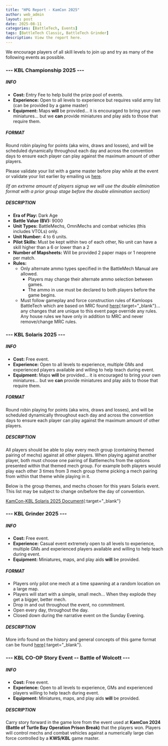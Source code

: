 ```yaml
---
title: "HPG Report - KamCon 2025"
author: web_admin
layout: post
date: 2025-08-11
categories: [BattleTech, Events]
tags: [BattleTech Classic, BattleTech Grinder]
description: View the report here.
---
```


We encourage players of all skill levels to join up and try as many of the following events as possible.

### --- **KBL Championship 2025** ---

##### INFO
- **Cost:** Entry Fee to help build the prize pool of events.
- **Experience:** Open to all levels to experience but requires valid army list (can be provided by a game master)
- **Equipment:** Maps **will** be provided... it is encouraged to bring your own miniatures... but we **can** provide miniatures and play aids to those that require them.

##### FORMAT
Round robin playing for points (aka wins, draws and losses), and will be scheduled dynamically throughout each day and across the convention days to ensure each player can play against the maximum amount of other players. 

Please validate your list with a game master before play while at the event or validate your list earlier by emailing us [here](mailto:kamloopswargamingsociety@gmail.com).

*(If an extreme amount of players signup we will use the double elimination format with a prior group stage before the double elimination section)*

##### DESCRIPTION
- **Era of Play:** Dark Age
- **Battle Value (BV):** 9000
- **Unit Types:** BattleMechs, OmniMechs and combat vehicles (this includes VTOLs) only.
- **Unit Number:** 4 to 6 units.
- **Pilot Skills:** Must be kept within two of each other, No unit can have a skill higher than a 6 or lower than a 2
- **Number of Mapsheets:** Will be provided 2 paper maps or 1 neoprene per match.
- **Rules:** 
	- Only alternate ammo types specified in the BattleMech Manual are allowed. 
		- Players may change their alternate ammo selection between games. 
		- The ammo in use must be declared to both players before the game begins.
	- Must follow gameplay and force construction rules of Kamloops BattleTech which are based on MRC found [here](/posts/houseRules_btClassic){:target="_blank"}... any changes that are unique to this event page override any rules. Any house rules we have only in addition to MRC and never remove/change MRC rules.

### --- **KBL Solaris 2025** ---

##### INFO
- **Cost:** Free event.
- **Experience:** Open to all levels to experience, multiple GMs and experienced players available and willing to help teach during event.
- **Equipment:** Maps **will** be provided... it is encouraged to bring your own miniatures... but we **can** provide miniatures and play aids to those that require them.

##### FORMAT
Round robin playing for points (aka wins, draws and losses), and will be scheduled dynamically throughout each day and across the convention days to ensure each player can play against the maximum amount of other players.

##### DESCRIPTION
All players should be able to play every mech group (containing themed pairing of mechs) against all other players. When playing against another player, both must choose one pairing of Battlemechs from the options presented within that themed mech group. For example both players would play each other 3 times from 3 mech group theme picking a mech pairing from within that theme while playing in it.

Below is the group themes, and mechs chosen for this years Solaris event. This list may be subject to change on/before the day of convention.

[KamCon-KBL Solaris 2025 Document](/uploads/files/KamTourneySolaris2025.pdf){:target="_blank"}

### --- **KBL Grinder 2025** ---

##### INFO
- **Cost:** Free event.
- **Experience:** Casual event extremely open to all levels to experience, multiple GMs and experienced players available and willing to help teach during event.
- **Equipment:** Miniatures, maps, and play aids **will** be provided.

##### FORMAT
- Players only pilot one mech at a time spawning at a random location on a large map. 
- Players will start with a simple, small mech... When they explode they get a bigger, better mech.
- Drop in and out throughout the event, no commitment.
- Open every day, throughout the day.
- Closed down during the narrative event on the Sunday Evening.

##### DESCRIPTION
More info found on the history and general concepts of this game format can be found [here](https://sites.google.com/view/catalystdemoteam/battletech/grinder){:target="_blank"}.

### --- **KBL CO-OP Story Event -- Battle of Wolcott** ---

##### INFO
- **Cost:** Free event.
- **Experience:** Open to all levels to experience, GMs and experienced players willing to help teach during event.
- **Equipment:** Miniatures, maps, and play aids **will** be provided.

##### DESCRIPTION
Carry story forward in the game lore from the event used at **KamCon 2024 (Battle of Turtle Bay Operation Prison Break)** that the players won.
Players will control mechs and combat vehicles against a numerically large clan force controlled by a **KWS/KBL** game master.
